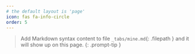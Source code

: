 ```yaml
---
# the default layout is 'page'
icon: fas fa-info-circle
order: 5
---
```


> Add Markdown syntax content to file `_tabs/mine.md`{: .filepath } and it will show up on this page.
{: .prompt-tip }
